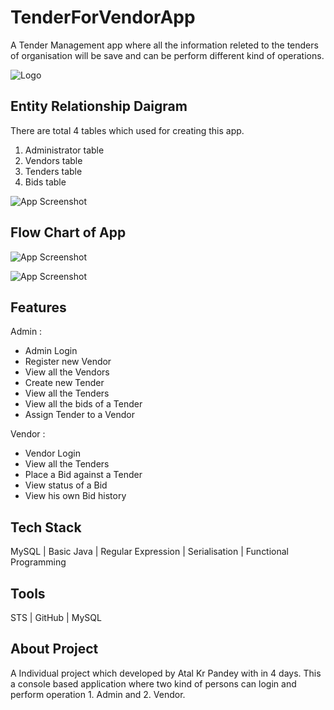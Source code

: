 
# TenderForVendorApp
A Tender Management app where all the information releted to the tenders of organisation will be save and can be perform different kind of operations.
 


![Logo](https://dev-to-uploads.s3.amazonaws.com/uploads/articles/th5xamgrr6se0x5ro4g6.png)


## Entity Relationship Daigram

There are total 4 tables which used for creating this app.
1. Administrator table
2. Vendors table
3. Tenders table
4. Bids table

![App Screenshot]([https://via.placeholder.com/468x300?text=App+Screenshot+Here](https://github.com/atalkrpandey/abashed-store-5188/blob/6971790f33b2b81332066c8cbb5e777d4bccc53f/ERDaigram.jpeg))


## Flow Chart of App

 ![App Screenshot](https://via.placeholder.com/468x300?text=App+Screenshot+Here)

![App Screenshot](https://via.placeholder.com/468x300?text=App+Screenshot+Here)
 





## Features

Admin :
- Admin Login
- Register new Vendor
- View all the Vendors
- Create new Tender
- View all the Tenders
- View all the bids of a Tender
- Assign Tender to a Vendor

Vendor :
- Vendor Login
- View all the Tenders
- Place a Bid against a Tender
- View status of a Bid
- View his own Bid history

## Tech Stack

MySQL |  Basic Java | Regular Expression | Serialisation | Functional Programming 


## Tools

STS | GitHub | MySQL
## About Project

A Individual project which developed by Atal Kr Pandey with in 4 days. This a console based application where two kind of persons can login and perform operation 1. Admin and 2. Vendor.


